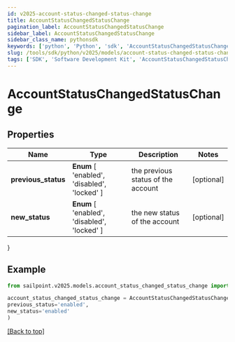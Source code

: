 ```yaml
---
id: v2025-account-status-changed-status-change
title: AccountStatusChangedStatusChange
pagination_label: AccountStatusChangedStatusChange
sidebar_label: AccountStatusChangedStatusChange
sidebar_class_name: pythonsdk
keywords: ['python', 'Python', 'sdk', 'AccountStatusChangedStatusChange', 'V2025AccountStatusChangedStatusChange'] 
slug: /tools/sdk/python/v2025/models/account-status-changed-status-change
tags: ['SDK', 'Software Development Kit', 'AccountStatusChangedStatusChange', 'V2025AccountStatusChangedStatusChange']
---
```


# AccountStatusChangedStatusChange


## Properties

Name | Type | Description | Notes
------------ | ------------- | ------------- | -------------
**previous_status** |  **Enum** [  'enabled',    'disabled',    'locked' ] | the previous status of the account | [optional] 
**new_status** |  **Enum** [  'enabled',    'disabled',    'locked' ] | the new status of the account | [optional] 
}

## Example

```python
from sailpoint.v2025.models.account_status_changed_status_change import AccountStatusChangedStatusChange

account_status_changed_status_change = AccountStatusChangedStatusChange(
previous_status='enabled',
new_status='enabled'
)

```
[[Back to top]](#) 

